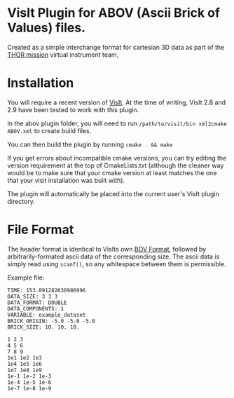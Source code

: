 # VisIt Plugin for ABOV (Ascii Brick of Values) files.

Created as a simple interchange format for cartesian 3D data as part of the
[THOR mission](http://thor.irfu.se/) virtual instrument team,

# Installation

You will require a recent version of
[VisIt](https://wci.llnl.gov/simulation/computer-codes/visit/). At the time of
writing, VisIt 2.8 and 2.9 have been tested to work with this plugin.

In the abov plugin folder, you will need to run
```/path/to/visit/bin xml2cmake ABOV.xml```
to create build files.

You can then build the plugin by running
```cmake . && make```

If you get errors about incompatible cmake versions, you can try editing the
version requirement at the top of CmakeLists.txt (although the cleaner way
would be to make sure that your cmake version at least matches the one that
your visit installation was built with).

The plugin will automatically be placed into the current user's VisIt plugin directory.

# File Format

The header format is identical to VisIts own [BOV Format](https://wci.llnl.gov/codes/visit/2.0.0/GettingDataIntoVisIt2.0.0.pdf),
followed by arbitrarily-formated ascii data of the corresponding size. The
ascii data is simply read using `scanf()`, so any whitespace between them is permissible.

Example file:
```
TIME: 153.091282630986996
DATA_SIZE: 3 3 3
DATA_FORMAT: DOUBLE
DATA_COMPONENTS: 1
VARIABLE: example_dataset
BRICK_ORIGIN: -5.0 -5.0 -5.0
BRICK_SIZE: 10. 10. 10.

1 2 3
4 5 6
7 8 9
1e1 1e2 1e3
1e4 1e5 1e6
1e7 1e8 1e9
1e-1 1e-2 1e-3
1e-4 1e-5 1e-6
1e-7 1e-8 1e-9
```
